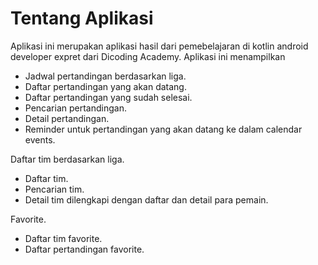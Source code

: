 # Tentang Aplikasi
Aplikasi ini merupakan aplikasi hasil dari pemebelajaran di kotlin android developer expret dari Dicoding Academy.
Aplikasi ini menampilkan 
* Jadwal pertandingan berdasarkan liga.
* Daftar pertandingan yang akan datang.
* Daftar pertandingan yang sudah selesai.
* Pencarian pertandingan.
* Detail pertandingan.
* Reminder untuk pertandingan yang akan datang ke dalam calendar events.

Daftar tim berdasarkan liga.
* Daftar tim.
* Pencarian tim.
* Detail tim dilengkapi dengan daftar dan detail para pemain.

Favorite.
* Daftar tim favorite.
* Daftar pertandingan favorite.
